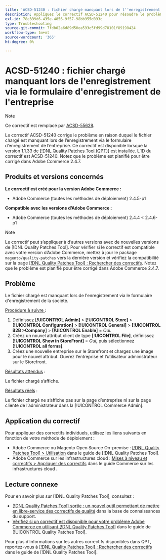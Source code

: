 ```yaml
---
title: 'ACSD-51240 : fichier chargé manquant lors de l''enregistrement via le formulaire d''enregistrement de l''entreprise'
description: Appliquez le correctif ACSD-51240 pour résoudre le problème d'Adobe Commerce où le fichier chargé manquait lors de l'enregistrement via le formulaire d'enregistrement de la société.
exl-id: 78e339d6-435e-4856-9f57-98bb955d093c
type: Troubleshooting
source-git-commit: 7fdb02a6d89d50ea593c5fd99d78101f89198424
workflow-type: tm+mt
source-wordcount: '365'
ht-degree: 0%

---
```


# ACSD-51240 : fichier chargé manquant lors de l&#39;enregistrement via le formulaire d&#39;enregistrement de l&#39;entreprise

>[!NOTE]
>
>Ce correctif est remplacé par [ACSD-55628](/help/tools/quality-patches-tool/patches-available-in-qpt/v1-1-42/acsd-55628-upload-file-company-registration-form-replace-file-customer-attribute-storefront.md).

Le correctif ACSD-51240 corrige le problème en raison duquel le fichier chargé est manquant lors de l’enregistrement via le formulaire d’enregistrement de l’entreprise. Ce correctif est disponible lorsque la version 1.1.33 de [[!DNL Quality Patches Tool (QPT)]](https://experienceleague.adobe.com/en/docs/commerce-operations/tools/quality-patches-tool/quality-patches-tool-to-self-serve-quality-patches) est installée. L’ID du correctif est ACSD-51240. Notez que le problème est planifié pour être corrigé dans Adobe Commerce 2.4.7.

## Produits et versions concernés

**Le correctif est créé pour la version Adobe Commerce :**

* Adobe Commerce (toutes les méthodes de déploiement) 2.4.5-p1

**Compatible avec les versions d’Adobe Commerce :**

* Adobe Commerce (toutes les méthodes de déploiement) 2.4.4 &lt; 2.4.6-p1

>[!NOTE]
>
>Le correctif peut s’appliquer à d’autres versions avec de nouvelles versions de [!DNL Quality Patches Tool]. Pour vérifier si le correctif est compatible avec votre version d’Adobe Commerce, mettez à jour le package `magento/quality-patches` vers la dernière version et vérifiez la compatibilité sur la page [[!DNL Quality Patches Tool] : Rechercher des correctifs](<https://experienceleague.adobe.com/tools/commerce-quality-patches/index.html>). Notez que le problème est planifié pour être corrigé dans Adobe Commerce 2.4.7.

## Problème

Le fichier chargé est manquant lors de l&#39;enregistrement via le formulaire d&#39;enregistrement de la société.

<u>Procédure à suivre </u> :

1. Définissez **[!UICONTROL Admin]** > **[!UICONTROL Store]** > **[!UICONTROL Configuration]** > **[!UICONTROL General]** > **[!UICONTROL B2B >Company]** > **[!UICONTROL Enable]** = *Oui*.
1. Créez un nouvel attribut client de type **[!UICONTROL File]**, définissez **[!UICONTROL Show in StoreFront]** = *Oui*, puis sélectionnez **[!UICONTROL all forms]**.
1. Créez une nouvelle entreprise sur le Storefront et chargez une image pour le nouvel attribut.
Ouvrez l’entreprise et l’utilisateur administrateur sur le Storefront.

<u>Résultats attendus</u> :

Le fichier chargé s’affiche.

<u>Résultats réels</u> :

Le fichier chargé ne s’affiche pas sur la page d’entreprise ni sur la page cliente de l’administrateur dans la [!UICONTROL Commerce Admin].

## Application du correctif

Pour appliquer des correctifs individuels, utilisez les liens suivants en fonction de votre méthode de déploiement :

* Adobe Commerce ou Magento Open Source On-premise : [[!DNL Quality Patches Tool] > Utilisation](/help/tools/quality-patches-tool/usage.md) dans le guide de [!DNL Quality Patches Tool].
* Adobe Commerce sur les infrastructures cloud : [Mises à niveau et correctifs > Appliquer des correctifs](https://experienceleague.adobe.com/docs/commerce-cloud-service/user-guide/develop/upgrade/apply-patches.html) dans le guide Commerce sur les infrastructures cloud .

## Lecture connexe

Pour en savoir plus sur [!DNL Quality Patches Tool], consultez :

* [[!DNL Quality Patches Tool] sortie : un nouvel outil permettant de mettre en libre-service des correctifs de qualité](https://experienceleague.adobe.com/en/docs/commerce-operations/tools/quality-patches-tool/quality-patches-tool-to-self-serve-quality-patches) dans la base de connaissances du support.
* [Vérifiez si un correctif est disponible pour votre problème Adobe Commerce en utilisant [!DNL Quality Patches Tool]](/help/tools/quality-patches-tool/patches-available-in-qpt/check-patch-for-magento-issue-with-magento-quality-patches.md) dans le guide de [!UICONTROL Quality Patches Tool].


Pour plus d’informations sur les autres correctifs disponibles dans QPT, reportez-vous à [[!DNL Quality Patches Tool] : Rechercher des correctifs](https://experienceleague.adobe.com/tools/commerce-quality-patches/index.html) dans le guide de [!DNL Quality Patches Tool].
